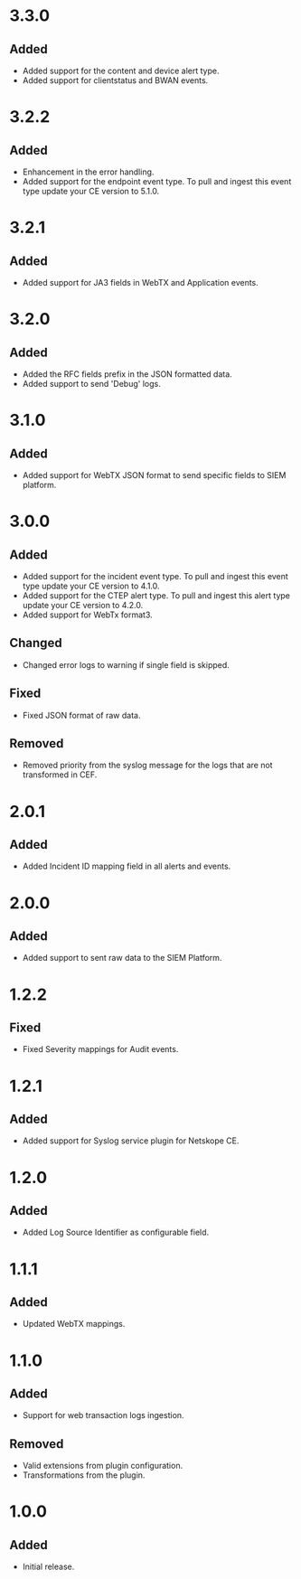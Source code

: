 # 3.3.0
## Added
- Added support for the content and device alert type. 
- Added support for clientstatus and BWAN events.

# 3.2.2
## Added
- Enhancement in the error handling.
- Added support for the endpoint event type. To pull and ingest this event type update your CE version to 5.1.0.

# 3.2.1
## Added
- Added support for JA3 fields in WebTX and Application events.

# 3.2.0
## Added
- Added the RFC fields prefix in the JSON formatted data.
- Added support to send 'Debug' logs.

# 3.1.0
## Added
- Added support for WebTX JSON format to send specific fields to SIEM platform.

# 3.0.0
## Added
- Added support for the incident event type. To pull and ingest this event type update your CE version to 4.1.0.
- Added support for the CTEP alert type. To pull and ingest this alert type update your CE version to 4.2.0.
- Added support for WebTx format3.
## Changed
- Changed error logs to warning if single field is skipped.
## Fixed
- Fixed JSON format of raw data.
## Removed
- Removed priority from the syslog message for the logs that are not transformed in CEF.

# 2.0.1
## Added
- Added Incident ID mapping field in all alerts and events.

# 2.0.0
## Added
- Added support to sent raw data to the SIEM Platform.

# 1.2.2
## Fixed
- Fixed Severity mappings for Audit events.

# 1.2.1
## Added
- Added support for Syslog service plugin for Netskope CE.

# 1.2.0
## Added
- Added Log Source Identifier as configurable field.

# 1.1.1
## Added
- Updated WebTX mappings.

# 1.1.0
## Added
- Support for web transaction logs ingestion.
## Removed
- Valid extensions from plugin configuration.
- Transformations from the plugin.

# 1.0.0
## Added
- Initial release.
